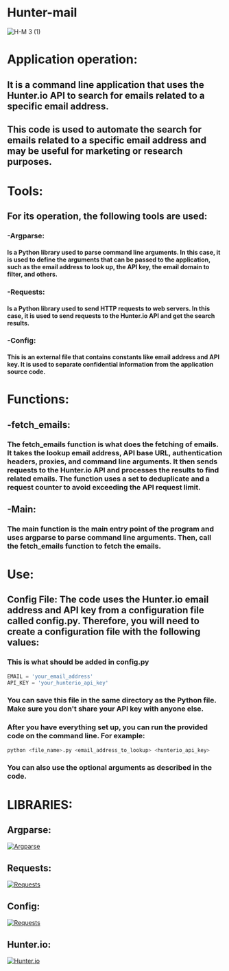 # Hunter-mail

![H-M 3 (1)](https://user-images.githubusercontent.com/90658763/234571180-3f0fdcb6-0f01-44d4-b67b-d2dce62e714e.gif)



# Application operation:

## It is a command line application that uses the Hunter.io API to search for emails related to a specific email address.
## This code is used to automate the search for emails related to a specific email address and may be useful for marketing or research purposes.

# Tools:

## For its operation, the following tools are used:

### -Argparse:
#### Is a Python library used to parse command line arguments. In this case, it is used to define the arguments that can be passed to the application, such as the email address to look up, the API key, the email domain to filter, and others.
### -Requests: 
#### Is a Python library used to send HTTP requests to web servers. In this case, it is used to send requests to the Hunter.io API and get the search results.
### -Config:
#### This is an external file that contains constants like email address and API key. It is used to separate confidential information from the application source code.

# Functions:
## -fetch_emails:
### The fetch_emails function is what does the fetching of emails. It takes the lookup email address, API base URL, authentication headers, proxies, and command line arguments. It then sends requests to the Hunter.io API and processes the results to find related emails. The function uses a set to deduplicate and a request counter to avoid exceeding the API request limit.

## -Main:
### The main function is the main entry point of the program and uses argparse to parse command line arguments. Then, call the fetch_emails function to fetch the emails.

# Use:
## Config File: The code uses the Hunter.io email address and API key from a configuration file called config.py. Therefore, you will need to create a configuration file with the following values:

### This is what should be added in config.py
```python
EMAIL = 'your_email_address'
API_KEY = 'your_hunterio_api_key'
```

### You can save this file in the same directory as the Python file. Make sure you don't share your API key with anyone else.

### After you have everything set up, you can run the provided code on the command line. For example:
```python
python <file_name>.py <email_address_to_lookup> <hunterio_api_key>
```
### You can also use the optional arguments as described in the code.

# LIBRARIES:

## Argparse:
[![Argparse](https://user-images.githubusercontent.com/90658763/235024808-d9e3fe1d-fa76-40fc-9404-c28edbf32611.png)](https://docs.python.org/es/3/library/argparse.html)

## Requests:
[![Requests](https://user-images.githubusercontent.com/90658763/235026743-488143d7-310c-420f-8745-432ec8288d5b.png)](https://pypi.org/project/requests/)

## Config:
[![Requests](https://user-images.githubusercontent.com/90658763/235028993-2337cb2f-d2c9-4ceb-a375-0d968735a32a.png)](https://wiki.python.org/moin/ConfigParserShootout)

## Hunter.io:

[![Hunter.io](https://user-images.githubusercontent.com/90658763/235299851-b87011fe-25ca-4d42-84c5-fde10ab3fc08.png)](https://hunter.io/users/sign_in)


